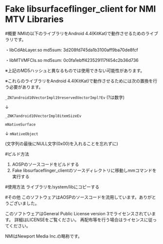 Fake libsurfaceflinger_client for NMI MTV Libraries
===============

#概要
NMIの以下のライブラリをAndroid 4.4(KitKat)で動作させるためのライブラリです。

・libCdAbLayer.so	md5sum: 3d208fd745da1b3100aff9ba70de8fcf

・libMTVMFCls.so		md5sum: 0c0fa1ebff423529117f454c2b36d736

※上記のMD5ハッシュと異なるものでは使用できない可能性があります。

※これらのライブラリをAndroid 4.4(KitKat)で動作させるためには次の置換を行う必要があります。

`_ZN7android10VectorImpl19reservedVectorImpl?Ev` (?は数字)

↓

`_ZNK7android10VectorImpl8itemSizeEv`

`mNativeSurface`

↓
`mNativeObject`

(文字列の最後にNULL文字(0x00)を入れることを忘れずに)


#ビルド方法
1. AOSPのソースコードをビルドする
2. Fake libsurfaceflinger_clientのソースディレクトリに移動しmmコマンドを実行する


#使用方法
ライブラリを/system/libにコピーする


#その他
このソフトウェアはAOSPのソースコードを流用しています。ありがとうございました。

このソフトウェアはGeneral Public License version 3でライセンスされています。
詳細はLICENSEをご覧ください。
再配布等を行う場合はライセンスに従ってください。

NMIはNewport Media Inc.の略称です。
